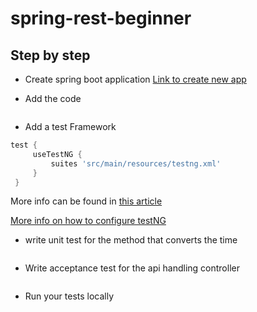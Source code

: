 # spring-rest-beginner

## Step by step

* Create spring boot application
[Link to create new app](https://start.spring.io/)

* Add the code
```java
```

* Add a test Framework
```gradle
test {
     useTestNG {
         suites 'src/main/resources/testng.xml'
     }
 }
```
More info can be found in [this article](http://www.guru99.com/all-about-testng-and-selenium.html)

[More info on how to configure testNG](https://docs.gradle.org/current/dsl/org.gradle.api.tasks.testing.Test.html)

* write unit test for the method that converts the time
```java
```

* Write acceptance test for the api handling controller
```java
```

* Run your tests locally
```sh
```
